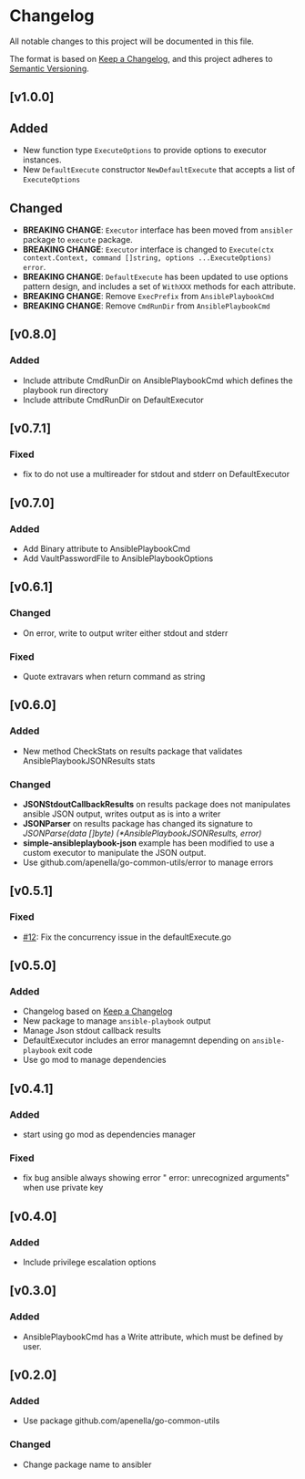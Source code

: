 # Changelog
All notable changes to this project will be documented in this file.

The format is based on [Keep a Changelog](https://keepachangelog.com/en/1.0.0/),
and this project adheres to [Semantic Versioning](https://semver.org/spec/v2.0.0.html).

## [v1.0.0]

## Added
- New function type `ExecuteOptions` to provide options to executor instances.
- New `DefaultExecute` constructor `NewDefaultExecute` that accepts a list of `ExecuteOptions`

## Changed
- **BREAKING CHANGE**: `Executor` interface has been moved from `ansibler` package to `execute` package.
- **BREAKING CHANGE**: `Executor` interface is changed to `Execute(ctx context.Context, command []string, options ...ExecuteOptions) error`.
- **BREAKING CHANGE**: `DefaultExecute` has been updated to use options pattern design, and includes a set of `WithXXX` methods for each attribute.
- **BREAKING CHANGE**: Remove `ExecPrefix` from `AnsiblePlaybookCmd`
- **BREAKING CHANGE**: Remove `CmdRunDir` from `AnsiblePlaybookCmd`

## [v0.8.0]
### Added
- Include attribute CmdRunDir on AnsiblePlaybookCmd which defines the playbook run directory
- Include attribute CmdRunDir on DefaultExecutor

## [v0.7.1]
### Fixed
- fix to do not use a multireader for stdout and stderr on DefaultExecutor

## [v0.7.0]
### Added
- Add Binary attribute to AnsiblePlaybookCmd
- Add VaultPasswordFile to AnsiblePlaybookOptions

## [v0.6.1]
### Changed
- On error, write to output writer either stdout and stderr

### Fixed
- Quote extravars when return command as string

## [v0.6.0]
### Added
- New method CheckStats on results package that validates AnsiblePlaybookJSONResults stats

### Changed
- __JSONStdoutCallbackResults__ on results package does not manipulates ansible JSON output, writes output as is into a writer
- __JSONParser__ on results package has changed its signature to _JSONParse(data []byte) (*AnsiblePlaybookJSONResults, error)_
- __simple-ansibleplaybook-json__ example has been modified to use a custom executor to manipulate the JSON output.
- Use github.com/apenella/go-common-utils/error to manage errors

## [v0.5.1]
### Fixed
- [#12](https://github.com/apenella/go-ansible/pull/12): Fix the concurrency issue in the defaultExecute.go

## [v0.5.0]
### Added
- Changelog based on [Keep a Changelog](https://keepachangelog.com/en/1.0.0/)
- New package to manage `ansible-playbook` output
- Manage Json stdout callback results
- DefaultExecutor includes an error managemnt depending on `ansible-playbook` exit code
- Use go mod to manage dependencies

## [v0.4.1]
### Added
- start using go mod as dependencies manager

### Fixed
- fix bug ansible always showing error " error: unrecognized arguments" when use private key 

## [v0.4.0]
### Added
- Include privilege escalation options

## [v0.3.0]
### Added
- AnsiblePlaybookCmd has a Write attribute, which must be defined by user.

## [v0.2.0]
### Added
- Use package github.com/apenella/go-common-utils

### Changed
- Change package name to ansibler

